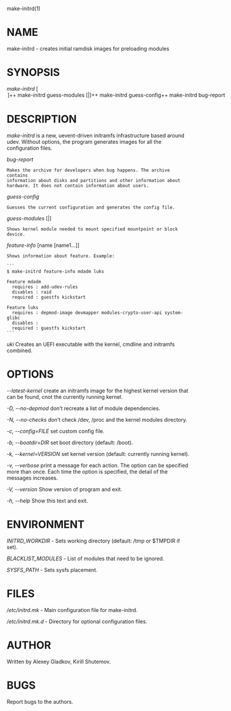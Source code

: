 make-initrd(1)

# NAME

make-initrd - creates initial ramdisk images for preloading modules

# SYNOPSIS

*make-initrd* [<option>]++
*make-initrd* guess-modules [<device>|<directory>]++
*make-initrd* guess-config++
*make-initrd* bug-report

# DESCRIPTION

*make-initrd* is a new, uevent-driven initramfs infrastructure based around udev.
Without options, the program generates images for all the configuration files.

*bug-report*

	Makes the archive for developers when bug happens. The archive contains
	information about disks and partitions and other information about
	hardware. It does not contain information about users.

*guess-config*

	Guesses the current configuration and generates the config file.

*guess-modules* [<device>|<directory>]

	Shows kernel module needed to mount specified mountpoint or block device.

*feature-info* [name [name1...]]

	Shows information about feature. Example:

	```
	$ make-initrd feature-info mdadm luks

	Feature mdadm
	  requires : add-udev-rules
	  disables : raid
	  required : guestfs kickstart

	Feature luks
	  requires : depmod-image devmapper modules-crypto-user-api system-glibc
	  disables :
	  required : guestfs kickstart
	```

*uki*
	Creates an UEFI executable with the kernel, cmdline and initramfs combined.

# OPTIONS
*--latest-kernel*
	create an initramfs image for the highest kernel version that can be found,
	cnot the currently running kernel.

*-D, --no-depmod*
	don’t recreate a list of module dependencies.

*-N, --no-checks*
	don’t check /dev, /proc and the kernel modules directory.

*-c, --config=*_FILE_
	set custom config file.

*-b, --bootdir=*_DIR_
	set boot directory (default: /boot).

*-k, --kernel=*_VERSION_
	set kernel version (default: currently running kernel).

*-v, --verbose*
	print a message for each action. The option can be specified more than once.
	Each time the option is specified, the detail of the messages increases.

*-V, --version*
	Show version of program and exit.

*-h, --help*
	Show this text and exit.

# ENVIRONMENT

*INITRD_WORKDIR* - Sets working directory (default: /tmp or $TMPDIR if set).

*BLACKLIST_MODULES* - List of modules that need to be ignored.

*SYSFS_PATH* - Sets sysfs placement.

# FILES

*/etc/initrd.mk* - Main configuration file for make-initrd.

*/etc/initrd.mk.d* - Directory for optional configuration files.

# AUTHOR

Written by Alexey Gladkov, Kirill Shutemov.

# BUGS

Report bugs to the authors.
